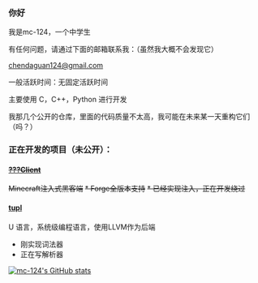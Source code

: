 ### 你好

我是mc-124，一个中学生

有任何问题，请通过下面的邮箱联系我：（虽然我大概不会发现它）

[chendaguan124@gmail.com](mailto:chendaguan124@gmail.com)

一般活跃时间：无固定活跃时间

主要使用 C，C++，Python 进行开发

我那几个公开的仓库，里面的代码质量不太高，我可能在未来某一天重构它们（吗？）

### 正在开发的项目（未公开）：
#### ~~[???Client](#)~~
~~Minecraft注入式黑客端~~
~~* Forge全版本支持~~
~~* 已经实现注入，正在开发绕过~~

#### [tupl](https://github.com/mc-124/tupl)
U 语言，系统级编程语言，使用LLVM作为后端
* 刚实现词法器
* 正在写解析器

[![mc-124's GitHub stats](https://github-readme-stats.vercel.app/api?username=mc-124)](https://github.com/anuraghazra/github-readme-stats)

